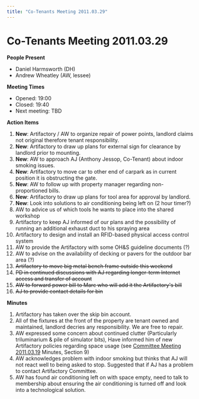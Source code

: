 ```yaml
---
title: "Co-Tenants Meeting 2011.03.29"
---
```

# Co-Tenants Meeting 2011.03.29

**People Present**

-   Daniel Harmsworth (DH)
-   Andrew Wheatley (AW, lessee)

**Meeting Times**

-   Opened: 19:00
-   Closed: 19:40
-   Next meeting: TBD

**Action Items**

1.  **New**: Artifactory / AW to organize repair of power points, landlord claims not original therefore tenant responsibility.
2.  **New**: Artifactory to draw up plans for external sign for clearance by landlord prior to mounting.
3.  **New**: AW to approach AJ (Anthony Jessop, Co-Tenant) about indoor smoking issues.
4.  **New**: Artifactory to move car to other end of carpark as in current position it is obstructing the gate.
5.  **New**: AW to follow up with property manager regarding non-proportioned bills.
6.  **New**: Artifactory to draw up plans for tool area for approval by landlord.
7.  **New**: Look into solutions to air conditioning being left on (2 hour timer?)
8.  AW to advice us of which tools he wants to place into the shared workshop
9.  Artifactory to keep AJ informed of our plans and the possibility of running an additional exhaust duct to his spraying area
10. Artifactory to design and install an RFID-based physical access control system
11. AW to provide the Artifactory with some OH&S guideline documents (?)
12. AW to advise on the availability of decking or pavers for the outdoor bar area (?)
13. <s>Artifactory to move big metal bench frame outside this weekend</s>
14. <s>PD in continued discussions with AJ regarding longer-term Internet access and transfer of account</s>
15. <s>AW to forward power bill to Marc who will add it the Artifactory's bill</s>
16. <s>AJ to provide contact details for bin</s>

**Minutes**

1.  Artifactory has taken over the skip bin account.
2.  All of the fixtures at the front of the property are tenant owned and maintained, landlord decries any responsibility. We are free to repair.
3.  AW expressed some concern about continued clutter (Particularly triluminarium & pile of simulator bits), Have informed him of new Artifactory policies regarding space usage (see [Committee Meeting 2011.03.19](/committee/committee_meeting_2011.03.19) Minutes, Section 9)
4.  AW acknowledges problem with indoor smoking but thinks that AJ will not react well to being asked to stop. Suggested that if AJ has a problem to contact Artifactory Committee.
5.  AW has found air conditioning left on with space empty, need to talk to membership about ensuring the air conditioning is turned off and look into a technological solution.
